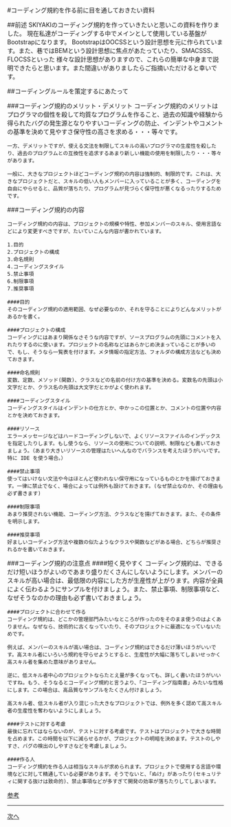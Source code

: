 #コーディング規約を作る前に目を通しておきたい資料

##前述
SKIYAKIのコーディング規約を作っていきたいと思いこの資料を作りました。
現在私達がコーディングする中でメインとして使用している基盤がBootstrapになります。
BootstrapはOOCSSという設計思想を元に作られています。また、巷ではBEMという設計思想に焦点があたっていたり、SMACSSS、FLOCSSといった
様々な設計思想がありますので、これらの簡単な中身まで説明できたらと思います。また間違いがありましたらご指摘いただけると幸いです。



##コーディングルールを策定するにあたって


###コーディング規約のメリット・デメリット
	コーディング規約のメリットはプログラマの個性を殺して均質なプログラムを作ること、過去の知識や経験から得られたバグの発生源となりやすいコーディングの防止、インデントやコメントの基準を決めて見やすさ保守性の高さを求める・・・等々です。

	一方、デメリットですが、使える文法を制限してスキルの高いプログラマの生産性を殺したり、過去のプログラムとの互換性を追求するあまり新しい機能の使用を制限したり・・・等々があります。

	一般に、大きなプロジェクトほどコーディング規約の内容は強制的、制限的です。これは、大きなプロジェクトだと、スキルの低い人もメンバーに入っていることが多く、コーディングを自由にやらせると、品質が落ちたり、プログラムが見づらく保守性が悪くなるったりするためです。

###コーディング規約の内容

	コーディング規約の内容は、プロジェクトの規模や特性、参加メンバーのスキル、使用言語などにより変更すべきですが、たいていこんな内容が書かれています。

	1.目的
	2.プロジェクトの構成
	3.命名規則
	4.コーディングスタイル
	5.禁止事項
	6.制限事項
	7.推奨事項

	####目的
	そのコーディング規約の適用範囲、なぜ必要なのか、それを守ることによりどんなメリットがあるかを書く。

	####プロジェクトの構成
	コーディングにはあまり関係なさそうな内容ですが、ソースプログラムの先頭にコメントを入れたりするのに使います。プロジェクトの名称などはあらかじめ決まっていることが多いので、もし、そうなら一覧表を付けます。メタ情報の指定方法、フォルダの構成方法なども決めておきます。

	####命名規則
	変数、定数、メソッド(関数)、クラスなどの名前の付け方の基準を決める。変数名の先頭は小文字だとか、クラス名の先頭は大文字だとかがよく使われます。

	####コーディングスタイル
	コーディングスタイルはインデントの仕方とか、中かっこの位置とか、コメントの位置や内容とかを決めておきます。

	####リソース
	エラーメッセージなどはハードコーディングしないで、よくリソースファイルのインデックスを指定したりします。もし使うなら、リソースの使用についての説明、制限なども書いておきましょう。（あまり大きいリソースの管理はたいへんなのでバランスを考えたほうがいいです。特に IDE を使う場合。）

	####禁止事項
	使ってはいけない文法や今はほとんど使われない保守用になっているものとかを揚げておきます。一律に禁止でなく、場合によっては例外も設けておきます。(なぜ禁止なのか、その理由も必ず書きます)

	####制限事項
	あまり推奨されない機能、コーディング方法、クラスなどを揚げておきます。また、その条件を明示します。

	####推奨事項
	好ましいコーディング方法や複数の似たようなクラスや関数などがある場合、どちらが推奨されるかを書いておきます。

###コーディング規約の注意点
	####短く見やすく
	コーディング規約は、できるだけ短いほうがよいのであまり盛りだくさんにしないようにします。メンバーのスキルが高い場合は、最低限の内容にした方が生産性が上がります。内容が全員によく伝わるようにサンプルを付けましょう。また、禁止事項、制限事項など、なぜそうなのかの理由も必ず書いておきましょう。

	####プロジェクトに合わせて作る
	コーディング規約は、どこかの管理部門みたいなところが作ったのをそのまま使うのはよくありません。なぜなら、技術的に古くなっていたり、そのプロジェクトに最適になっていないためです。

	例えば、メンバーのスキルが高い場合は、コーディング規約はできるだけ薄いほうがいいです。高スキル者にいろいろ規約を守らせようとすると、生産性が大幅に落ちてしまいせっかく高スキル者を集めた意味がありません。

	逆に、低スキル者中心のプロジェクトならたとえ量が多くなっても、詳しく書いたほうがいいですね。もう、そうなるとコーディング規約と言うより、「コーディング指南書」みたいな性格にします。この場合は、高品質なサンプルをたくさん付けましょう。

	高スキル者、低スキル者が入り混じった大きなプロジェクトでは、例外を多く認めて高スキル者の生産性を奪わないようにしましょう。

	####テストに対する考慮
	最後に忘れてはならないのが、テストに対する考慮です。テストはプロジェクトで大きな時間を占めます。この時間を以下に減らせるかが、プロジェクトの明暗を決めます。テストのしやすさ、バグの検出のしやすさなどを考慮しましょう。

	####作る人
	コーディング規約を作る人は相当なスキルが求められます。プロジェクトで使用する言語や環境などに対して精通している必要があります。そうでないと、「ぬけ」があったり(セキュリティに関する抜けは致命的)、禁止事項などが多すぎて開発の効率が落ちたりしてしまいます。
[参考](http://bonk.red/articles/project/coding_rule.html "参考")	

---
[次へ](02/README.md "次へ")
	
	





